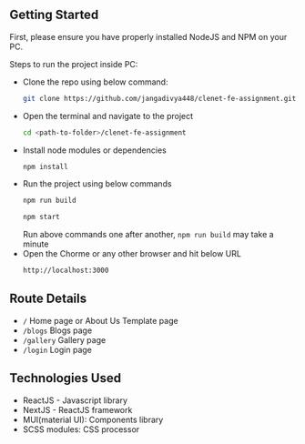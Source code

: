 ## Getting Started
First, please ensure you have properly installed NodeJS and NPM on your PC.

Steps to run the project inside PC:
- Clone the repo using below command:
    ```bash
    git clone https://github.com/jangadivya448/clenet-fe-assignment.git
    ```
- Open the terminal and navigate to the project
    ```bash
    cd <path-to-folder>/clenet-fe-assignment
    ```
- Install node modules or dependencies
    ```bash
    npm install
    ```
- Run the project using below commands
    ```bash
    npm run build
    ```
    ```bash
    npm start
    ```
    Run above commands one after another, `npm run build` may take a minute
-  Open the Chorme or any other browser and hit below URL
    ```bash
    http://localhost:3000
    ```

## Route Details
- `/` Home page or About Us Template page
- `/blogs` Blogs page
- `/gallery` Gallery page
- `/login`  Login page

## Technologies Used
- ReactJS - Javascript library
- NextJS - ReactJS framework
- MUI(material UI): Components library
- SCSS modules: CSS processor
